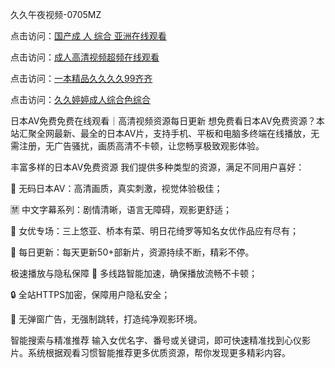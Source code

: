 
久久午夜视频-0705MZ


点击访问：<a href="https://gda-c7m.pages.dev/">国产成 人 综合 亚洲在线观看</a>

点击访问：<a href="https://bsdf-5f5.pages.dev/">成人高清视频超频在线观看</a>

点击访问：<a href="https://gsd-agv.pages.dev/">一本精品久久久久99齐齐</a>

点击访问：<a href="https://fdhf-454.pages.dev">久久婷婷成人综合色综合</a>



日本AV免费免费在线观看｜高清视频资源每日更新
想免费看日本AV免费资源？本站汇聚全网最新、最全的日本AV片，支持手机、平板和电脑多终端在线播放，无需注册，无广告骚扰，画质高清不卡顿，让您畅享极致观影体验。

丰富多样的日本AV免费资源
我们提供多种类型的资源，满足不同用户喜好：

🔞 无码日本AV：高清画质，真实刺激，视觉体验极佳；

🈲 中文字幕系列：剧情清晰，语言无障碍，观影更舒适；

🌟 女优专场：三上悠亚、桥本有菜、明日花绮罗等知名女优作品应有尽有；

📅 每日更新：每天更新50+部新片，资源持续不断，精彩不停。

极速播放与隐私保障
🚀 多线路智能加速，确保播放流畅不卡顿；

🔒 全站HTTPS加密，保障用户隐私安全；

🚫 无弹窗广告，无强制跳转，打造纯净观影环境。

智能搜索与精准推荐
输入女优名字、番号或关键词，即可快速精准找到心仪影片。系统根据观看习惯智能推荐更多优质资源，帮你发现更多精彩内容。



















<span style="display:none;">[Canonical link]( https://github.com/sec20250705/sec16 ）</span>
